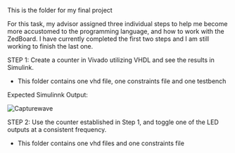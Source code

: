 This is the folder for my final project 

For this task, my advisor assigned three individual steps to help me 
become more accustomed to the programming language, and how to work with the ZedBoard. 
I have currently completed the first two steps and I am still working to finish the last one. 

STEP 1: Create a counter in Vivado utilizing VHDL and see the results in Simulink. 
- This folder contains one vhd file, one constraints file and one testbench

Expected Simulinnk Output: 

![Capturewave](https://user-images.githubusercontent.com/33561389/145822014-be836ad7-ec5a-4b6f-be18-3d9fc15d994e.PNG)

STEP 2: Use the counter established in Step 1, and toggle one of the LED outputs at a consistent frequency. 
- This folder contains one vhd files and one constraints file

